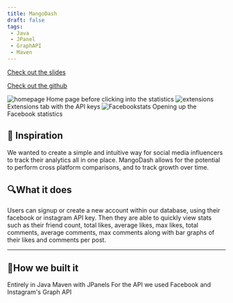 ```yaml
---
title: MangoDash
draft: false
tags:
 - Java
 - JPanel
 - GraphAPI
 - Maven
---
```


[Check out the slides](https://docs.google.com/presentation/d/1qoNWG0geeG4vUfHgIuQSm67iJDn23Ev59ejS09i45D0/edit?usp=sharing)

[Check out the github](https://github.com/arielycliu/MangoDash)


<img alt="homepage" src="https://github.com/Burakkey/MangoDash/assets/44077856/72285faf-d545-44f6-ab8d-0f16714b45e4">
Home page before clicking into the statistics

<img alt="extensions" src="https://github.com/Burakkey/MangoDash/assets/44077856/b4fbcf4b-9504-4bbc-b511-34e42ae8d722">
Extensions tab with the API keys

<img alt="Facebookstats" src="https://github.com/Burakkey/MangoDash/assets/44077856/207d0f46-f5cc-44ab-967d-351a724c42e0">
Opening up the Facebook statistics

## 🥭 Inspiration
We wanted to create a simple and intuitive way for social media influencers to track their analytics all in one place. MangoDash allows for the potential to perform cross platform comparisons, and to track growth over time.

## 🔍What it does
Users can signup or create a new account within our database, using their facebook or instagram API key. Then they are able to quickly view stats such as their friend count, total likes, average likes, max likes, total comments, average comments, max comments along with bar graphs of their likes and comments per post.

---


## 🔨How we built it

Entirely in Java Maven with JPanels
For the API we used Facebook and Instagram's Graph API

